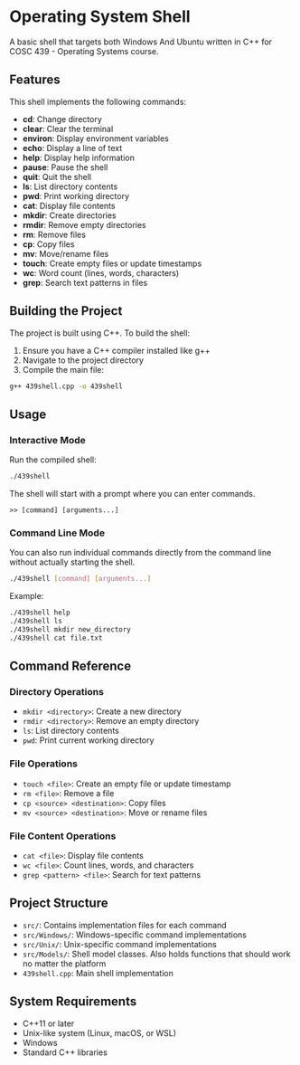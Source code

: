 # Operating System Shell

A basic shell that targets both Windows And Ubuntu written in C++ for COSC 439 - Operating Systems course.

## Features

This shell implements the following commands:

- **cd**: Change directory
- **clear**: Clear the terminal
- **environ**: Display environment variables
- **echo**: Display a line of text
- **help**: Display help information
- **pause**: Pause the shell
- **quit**: Quit the shell
- **ls**: List directory contents
- **pwd**: Print working directory
- **cat**: Display file contents
- **mkdir**: Create directories
- **rmdir**: Remove empty directories
- **rm**: Remove files
- **cp**: Copy files
- **mv**: Move/rename files
- **touch**: Create empty files or update timestamps
- **wc**: Word count (lines, words, characters)
- **grep**: Search text patterns in files

## Building the Project

The project is built using C++. To build the shell:

1. Ensure you have a C++ compiler installed like g++
2. Navigate to the project directory
3. Compile the main file:
```bash
g++ 439shell.cpp -o 439shell
```

## Usage

### Interactive Mode
Run the compiled shell:
```bash
./439shell
```

The shell will start with a prompt where you can enter commands. 
```
>> [command] [arguments...]
```

### Command Line Mode
You can also run individual commands directly from the command line without actually starting the shell.
```bash
./439shell [command] [arguments...]
```

Example:
```bash
./439shell help
./439shell ls
./439shell mkdir new_directory
./439shell cat file.txt
```

## Command Reference

### Directory Operations
- `mkdir <directory>`: Create a new directory
- `rmdir <directory>`: Remove an empty directory
- `ls`: List directory contents
- `pwd`: Print current working directory

### File Operations
- `touch <file>`: Create an empty file or update timestamp
- `rm <file>`: Remove a file
- `cp <source> <destination>`: Copy files
- `mv <source> <destination>`: Move or rename files

### File Content Operations
- `cat <file>`: Display file contents
- `wc <file>`: Count lines, words, and characters
- `grep <pattern> <file>`: Search for text patterns

## Project Structure

- `src/`: Contains implementation files for each command
- `src/Windows/`: Windows-specific command implementations
- `src/Unix/`: Unix-specific command implementations
- `src/Models/`: Shell model classes. Also holds functions that should work no matter the platform
- `439shell.cpp`: Main shell implementation

## System Requirements

- C++11 or later
- Unix-like system (Linux, macOS, or WSL)
- Windows
- Standard C++ libraries



